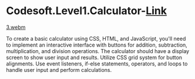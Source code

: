 # Codesoft.Level1.Calculator-[Link](https://anuragdw710.github.io/Codesoft.Level1.Calculator-/index.html)
[3.webm](https://github.com/anuragdw710/Codesoft.Level1.Calculator-/assets/78266752/27bde2be-6e22-4e07-93cb-8986c9f61e8f)


To create a basic calculator using CSS, HTML, and JavaScript, you'll need to implement an
interactive interface with buttons for addition, subtraction, multiplication, and division
operations. The calculator should have a display screen to show user input and results. Utilize
CSS grid system for button alignments. Use event listeners, if-else statements, operators, and
loops to handle user input and perform calculations.
